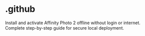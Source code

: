 # .github
Install and activate Affinity Photo 2 offline without login or internet. Complete step-by-step guide for secure local deployment.
